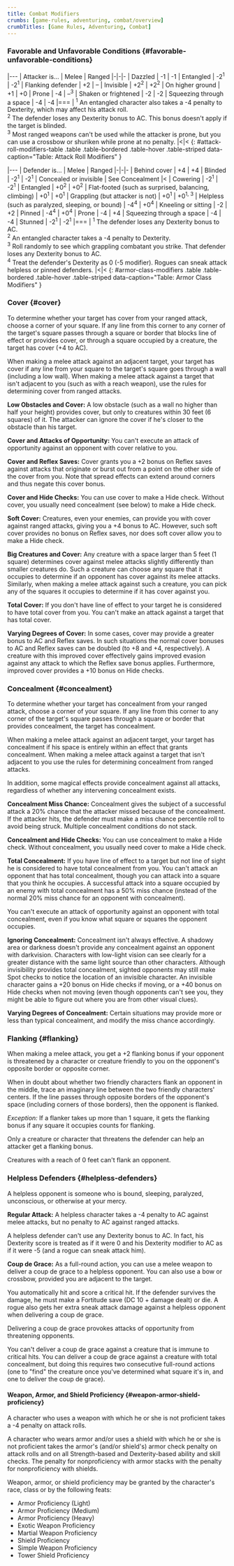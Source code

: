 ```yaml
---
title: Combat Modifiers
crumbs: [game-rules, adventuring, combat/overview]
crumbTitles: [Game Rules, Adventuring, Combat]
---
```


### Favorable and Unfavorable Conditions {#favorable-unfavorable-conditions}

|---
| Attacker is&hellip; | Melee | Ranged
|-|-|-
| Dazzled | -1 | -1
| Entangled | -2<sup>1</sup> | -2<sup>1</sup>
| Flanking defender | +2 | &ndash;
| Invisible | +2<sup>2</sup> | +2<sup>2</sup>
| On higher ground | +1 | +0
| Prone | -4 | &ndash;<sup>3</sup>
| Shaken or frightened | -2 | -2
| Squeezing through a space | -4 | -4
|===
| <sup>1</sup> An entangled character also takes a -4 penalty to Dexterity, which may affect his attack roll.<br><sup>2</sup> The defender loses any Dexterity bonus to AC. This bonus doesn't apply if the target is blinded.<br><sup>3</sup> Most ranged weapons can't be used while the attacker is prone, but you can use a crossbow or shuriken while prone at no penalty. |<|<
{: #attack-roll-modifiers-table .table .table-bordered .table-hover .table-striped data-caption="Table: Attack Roll Modifiers" }

|---
| Defender is&hellip; | Melee | Ranged
|-|-|-
| Behind cover | +4 | +4
| Blinded | -2<sup>1</sup> | -2<sup>1</sup>
| Concealed or invisible | See Concealment |<
| Cowering | -2<sup>1</sup> | -2<sup>1</sup>
| Entangled | +0<sup>2</sup> | +0<sup>2</sup>
| Flat-footed (such as surprised, balancing, climbing) | +0<sup>1</sup> | +0<sup>1</sup>
| Grappling (but attacker is not) | +0<sup>1</sup> | +0<sup>1, 3</sup>
| Helpless (such as paralyzed, sleeping, or bound) | -4<sup>4</sup> | +0<sup>4</sup>
| Kneeling or sitting | -2 | +2
| Pinned | -4<sup>4</sup> | +0<sup>4</sup>
| Prone | -4 | +4
| Squeezing through a space | -4 | -4
| Stunned | -2<sup>1</sup> | -2<sup>1</sup>
|===
| <sup>1</sup> The defender loses any Dexterity bonus to AC.<br><sup>2</sup> An entangled character takes a -4 penalty to Dexterity.<br><sup>3</sup> Roll randomly to see which grappling combatant you strike. That defender loses any Dexterity bonus to AC.<br><sup>4</sup> Treat the defender's Dexterity as 0 (-5 modifier). Rogues can sneak attack helpless or pinned defenders. |<|<
{: #armor-class-modifiers .table .table-bordered .table-hover .table-striped data-caption="Table: Armor Class Modifiers" }

### Cover {#cover}

To determine whether your target has cover from your ranged attack, choose a corner of your square. If any line from this corner to any corner of the target's square passes through a square or border that blocks line of effect or provides cover, or through a square occupied by a creature, the target has cover (+4 to AC).

When making a melee attack against an adjacent target, your target has cover if any line from your square to the target's square goes through a wall (including a low wall). When making a melee attack against a target that isn't adjacent to you (such as with a reach weapon), use the rules for determining cover from ranged attacks.

**Low Obstacles and Cover:** A low obstacle (such as a wall no higher than half your height) provides cover, but only to creatures within 30 feet (6 squares) of it. The attacker can ignore the cover if he's closer to the obstacle than his target.

**Cover and Attacks of Opportunity:** You can't execute an attack of opportunity against an opponent with cover relative to you.

**Cover and Reflex Saves:** Cover grants you a +2 bonus on Reflex saves against attacks that originate or burst out from a point on the other side of the cover from you. Note that spread effects can extend around corners and thus negate this cover bonus.

**Cover and Hide Checks:** You can use cover to make a Hide check. Without cover, you usually need concealment (see below) to make a Hide check.

**Soft Cover:** Creatures, even your enemies, can provide you with cover against ranged attacks, giving you a +4 bonus to AC. However, such soft cover provides no bonus on Reflex saves, nor does soft cover allow you to make a Hide check.

**Big Creatures and Cover:** Any creature with a space larger than 5 feet (1 square) determines cover against melee attacks slightly differently than smaller creatures do. Such a creature can choose any square that it occupies to determine if an opponent has cover against its melee attacks. Similarly, when making a melee attack against such a creature, you can pick any of the squares it occupies to determine if it has cover against you.

**Total Cover:** If you don't have line of effect to your target he is considered to have total cover from you. You can't make an attack against a target that has total cover.

**Varying Degrees of Cover:** In some cases, cover may provide a greater bonus to AC and Reflex saves. In such situations the normal cover bonuses to AC and Reflex saves can be doubled (to +8 and +4, respectively). A creature with this improved cover effectively gains improved evasion against any attack to which the Reflex save bonus applies. Furthermore, improved cover provides a +10 bonus on Hide checks.

### Concealment {#concealment}

To determine whether your target has concealment from your ranged attack, choose a corner of your square. If any line from this corner to any corner of the target's square passes through a square or border that provides concealment, the target has concealment.

When making a melee attack against an adjacent target, your target has concealment if his space is entirely within an effect that grants concealment. When making a melee attack against a target that isn't adjacent to you use the rules for determining concealment from ranged attacks.

In addition, some magical effects provide concealment against all attacks, regardless of whether any intervening concealment exists.

**Concealment Miss Chance:** Concealment gives the subject of a successful attack a 20% chance that the attacker missed because of the concealment. If the attacker hits, the defender must make a miss chance percentile roll to avoid being struck. Multiple concealment conditions do not stack.

**Concealment and Hide Checks:** You can use concealment to make a Hide check. Without concealment, you usually need cover to make a Hide check.

**Total Concealment:** If you have line of effect to a target but not line of sight he is considered to have total concealment from you. You can't attack an opponent that has total concealment, though you can attack into a square that you think he occupies. A successful attack into a square occupied by an enemy with total concealment has a 50% miss chance (instead of the normal 20% miss chance for an opponent with concealment).

You can't execute an attack of opportunity against an opponent with total concealment, even if you know what square or squares the opponent occupies.

**Ignoring Concealment:** Concealment isn't always effective. A shadowy area or darkness doesn't provide any concealment against an opponent with darkvision. Characters with low-light vision can see clearly for a greater distance with the same light source than other characters. Although invisibility provides total concealment, sighted opponents may still make Spot checks to notice the location of an invisible character. An invisible character gains a +20 bonus on Hide checks if moving, or a +40 bonus on Hide checks when not moving (even though opponents can't see you, they might be able to figure out where you are from other visual clues).

**Varying Degrees of Concealment:** Certain situations may provide more or less than typical concealment, and modify the miss chance accordingly.

### Flanking {#flanking}

When making a melee attack, you get a +2 flanking bonus if your opponent is threatened by a character or creature friendly to you on the opponent's opposite border or opposite corner.

When in doubt about whether two friendly characters flank an opponent in the middle, trace an imaginary line between the two friendly characters' centers. If the line passes through opposite borders of the opponent's space (including corners of those borders), then the opponent is flanked.

_Exception:_ If a flanker takes up more than 1 square, it gets the flanking bonus if any square it occupies counts for flanking.

Only a creature or character that threatens the defender can help an attacker get a flanking bonus.

Creatures with a reach of 0 feet can't flank an opponent.

### Helpless Defenders {#helpless-defenders}

A helpless opponent is someone who is bound, sleeping, paralyzed, unconscious, or otherwise at your mercy.

**Regular Attack:** A helpless character takes a -4 penalty to AC against melee attacks, but no penalty to AC against ranged attacks.

A helpless defender can't use any Dexterity bonus to AC. In fact, his Dexterity score is treated as if it were 0 and his Dexterity modifier to AC as if it were -5 (and a rogue can sneak attack him).

**Coup de Grace:** As a full-round action, you can use a melee weapon to deliver a coup de grace to a helpless opponent. You can also use a bow or crossbow, provided you are adjacent to the target.

You automatically hit and score a critical hit. If the defender survives the damage, he must make a Fortitude save (DC 10 + damage dealt) or die. A rogue also gets her extra sneak attack damage against a helpless opponent when delivering a coup de grace.

Delivering a coup de grace provokes attacks of opportunity from threatening opponents.

You can't deliver a coup de grace against a creature that is immune to critical hits. You can deliver a coup de grace against a creature with total concealment, but doing this requires two consecutive full-round actions (one to "find" the creature once you've determined what square it's in, and one to deliver the coup de grace).

#### Weapon, Armor, and Shield Proficiency {#weapon-armor-shield-proficiency}

A character who uses a weapon with which he or she is not proficient takes a -4 penalty on attack rolls.

A character who wears armor and/or uses a shield with which he or she is not proficient takes the armor's (and/or shield's) armor check penalty on attack rolls and on all Strength-based and Dexterity-based ability and skill checks. The penalty for nonproficiency with armor stacks with the penalty for nonproficiency with shields.

Weapon, armor, or shield proficiency may be granted by the character's race, class or by the following feats:

 * Armor Proficiency (Light)
 * Armor Proficiency (Medium)
 * Armor Proficiency (Heavy)
 * Exotic Weapon Proficiency
 * Martial Weapon Proficiency
 * Shield Proficiency
 * Simple Weapon Proficiency
 * Tower Shield Proficiency
